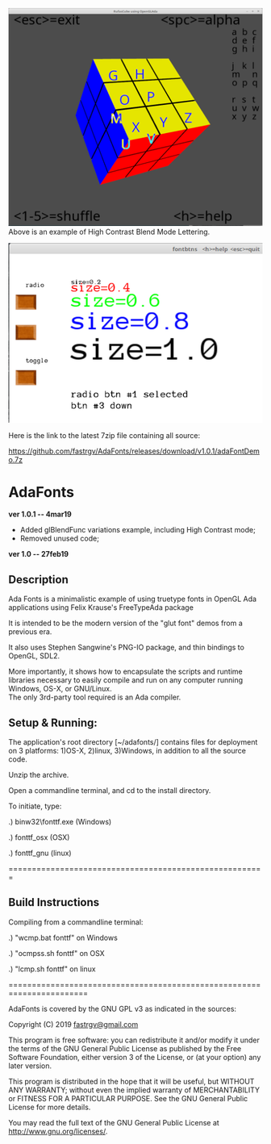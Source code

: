 ![screenshot](https://github.com/fastrgv/AdaFonts/blob/master/hcFont.png)
Above is an example of High Contrast Blend Mode Lettering.


![screenshot](https://github.com/fastrgv/AdaFonts/blob/master/icon.png)


Here is the link to the latest 7zip file containing all source:

https://github.com/fastrgv/AdaFonts/releases/download/v1.0.1/adaFontDemo.7z



# AdaFonts

**ver 1.0.1 -- 4mar19**

* Added glBlendFunc variations example, including High Contrast mode;
* Removed unused code;


**ver 1.0 -- 27feb19**

## Description

Ada Fonts is a minimalistic example of using truetype 
fonts in OpenGL Ada applications using Felix Krause's 
FreeTypeAda package 

It is intended to be the modern version of the "glut font" 
demos from a previous era.

It also uses Stephen Sangwine's PNG-IO package, and
thin bindings to OpenGL, SDL2.

More importantly, it shows how to encapsulate the scripts 
and runtime libraries necessary to easily compile and run 
on any computer running Windows, OS-X, or GNU/Linux.  
The only 3rd-party tool required is an Ada compiler.

## Setup & Running:
The application's root directory [~/adafonts/] contains files 
for deployment on 3 platforms:  1)OS-X, 2)linux, 3)Windows, 
in addition to all the source code.

Unzip the archive.

Open a commandline terminal, and cd to the install directory.

To initiate, type:

.) binw32\fonttf.exe (Windows)

.) fonttf_osx (OSX)

.) fonttf_gnu (linux)

=======================================================
## Build Instructions

Compiling from a commandline terminal:

.) "wcmp.bat fonttf" on Windows

.) "ocmpss.sh fonttf" on OSX

.) "lcmp.sh fonttf" on linux


=======================================================================

AdaFonts is covered by the GNU GPL v3 as indicated in the sources:

 Copyright (C) 2019  fastrgv@gmail.com

 This program is free software: you can redistribute it and/or modify
 it under the terms of the GNU General Public License as published by
 the Free Software Foundation, either version 3 of the License, or
 (at your option) any later version.

 This program is distributed in the hope that it will be useful,
 but WITHOUT ANY WARRANTY; without even the implied warranty of
 MERCHANTABILITY or FITNESS FOR A PARTICULAR PURPOSE.  See the
 GNU General Public License for more details.

 You may read the full text of the GNU General Public License
 at <http://www.gnu.org/licenses/>.


